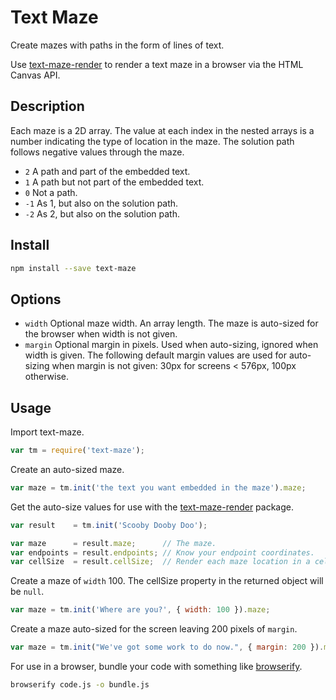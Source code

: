 # Text Maze

Create mazes with paths in the form of lines of text.

Use [text-maze-render](https://github.com/jesse-blake/text-maze-render) to render a text maze in a browser via the HTML Canvas API.

## Description

Each maze is a 2D array. The value at each index in the nested arrays is a number indicating the type of location in the maze. The solution path follows negative values through the maze.

* `2` A path and part of the embedded text.
* `1` A path but not part of the embedded text.
* `0` Not a path.
* `-1` As 1, but also on the solution path.
* `-2` As 2, but also on the solution path.

## Install

```sh
npm install --save text-maze
```

## Options

* `width` Optional maze width. An array length. The maze is auto-sized for the browser when width is not given.
* `margin` Optional margin in pixels. Used when auto-sizing, ignored when width is given. The following default margin values are used for auto-sizing when margin is not given: 30px for screens < 576px, 100px otherwise.

## Usage

Import text-maze.
```js
var tm = require('text-maze');
```

Create an auto-sized maze.
```js
var maze = tm.init('the text you want embedded in the maze').maze;
```

Get the auto-size values for use with the [text-maze-render](https://github.com/jesse-blake/text-maze-render) package.
```js
var result    = tm.init('Scooby Dooby Doo');

var maze      = result.maze;      // The maze.
var endpoints = result.endpoints; // Know your endpoint coordinates.
var cellSize  = result.cellSize;  // Render each maze location in a cellSize × cellSize square.
```

Create a maze of `width` 100. The cellSize property in the returned object will be `null`.
```js
var maze = tm.init('Where are you?', { width: 100 }).maze;
```

Create a maze auto-sized for the screen leaving 200 pixels of `margin`.
```js
var maze = tm.init("We've got some work to do now.", { margin: 200 }).maze;
```

For use in a browser, bundle your code with something like [browserify](https://github.com/browserify/browserify).
```sh
browserify code.js -o bundle.js
```

